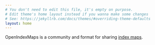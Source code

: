 ```yaml
---
# You don't need to edit this file, it's empty on purpose.
# Edit theme's home layout instead if you wanna make some changes
# See: https://jekyllrb.com/docs/themes/#overriding-theme-defaults
layout: home
---
```


OpenIndexMaps is a community and format for sharing [index maps](https://en.wikipedia.org/wiki/Index_map).

